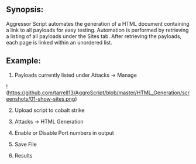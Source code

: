 ## Synopsis:

Aggressor Script automates the generation of a HTML document containing a link to all payloads for easy testing. Automation is performed by retrieving a listing of all payloads under the Sites tab. After retrieving the payloads, each page is linked within an unordered list. 

## Example:

1. Payloads currently listed under Attacks -> Manage 

!(https://github.com/tarrell13/AggroScript/blob/master/HTML_Generation/screenshots/01-show-sites.png)

2. Upload script to cobalt strike


3. Attacks -> HTML Generation


4. Enable or Disable Port numbers in output


5. Save File


6. Results
